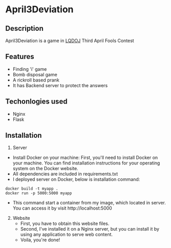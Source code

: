 # April3Deviation

## Description

April3Deviation is a game in [LQDOJ](https://lqdoj.edu.vn/) Third April Fools Contest

## Features

- Finding 'i' game
- Bomb disposal game
- A rickroll based prank
- It has Backend server to protect the answers

## Techonlogies used

- Nginx
- Flask

## Installation

1. Server

- Install Docker on your machine: First, you'll need to install Docker on your machine. You can find installation instructions for your operating system on the Docker website.
- All dependencies are included in requirements.txt
- I deployed server on Docker, below is installation command:

```
docker build -t myapp .
docker run -p 5000:5000 myapp
```

- This command start a container from my image, which located in server. You can access it by visit http://localhost:5000

2. Website
   - First, you have to obtain this website files.
   - Second, I've installed it on a Nginx server, but you can install it by using any application to serve web content.
   - Voila, you're done!
